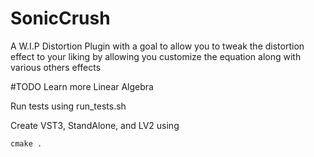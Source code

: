 # SonicCrush
A W.I.P Distortion Plugin with a goal to allow you to tweak the distortion effect to your liking by allowing you customize the equation along with various others effects

#TODO
Learn more Linear Algebra

Run tests using run_tests.sh

Create VST3, StandAlone, and LV2 using
```
cmake .
```



